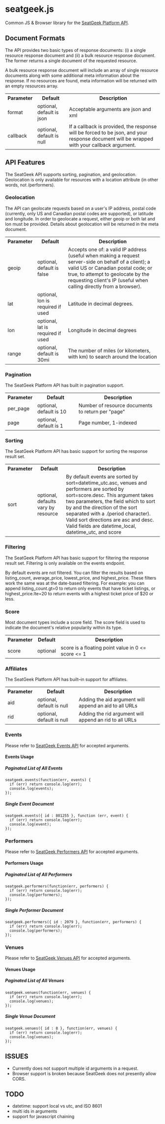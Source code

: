 # seatgeek.js

Common JS & Browser library for the [SeatGeek Platform API](http://platform.seatgeek.com/).

## Document Formats
The API provides two basic types of response documents: (i) a single resource response document and (ii) a bulk resource response document. The former returns a single document of the requested resource.

A bulk resource response document will include an array of single resource documents along with some additional meta information about the response. If no resources are found, meta information will be returned with an empty resources array.

<table>
  <tr>
    <th>Parameter</th>
    <th>Default</th>
    <th>Description</th>
  </tr>
  <tr>
    <td>format</td>
    <td>optional, default is json</td>
    <td>Acceptable arguments are json and xml</td>
  </tr>
  <tr>
    <td>callback</td>
    <td>optional, default is null</td>
    <td>If a callback is provided, the response will be forced to be json, and your response document will be wrapped with your callback argument.</td>
  </tr>
</table>

## API Features
The SeatGeek API supports sorting, pagination, and geolocation. Geolocation is only available for resources with a location attribute (in other words, not /performers).

### Geolocation
The API can geolocate requests based on a user's IP address, postal code (currently, only US and Canadian postal codes are supported), or latitude and longitude. In order to geolocate a request, either geoip or both lat and lon must be provided. Details about geolocation will be returned in the meta document.

<table>
  <tr>
    <th>Parameter</th>
    <th>Default</th>
    <th>Description</th>
  </tr>
  <tr>
    <td>geoip</td>
    <td>optional, default is false</td>
    <td>Accepts one of: a valid IP address (useful when making a request server-side on behalf of a client); a valid US or Canadian postal code; or true, to attempt to geolocate by the requesting client's IP (useful when calling directly from a browser).</td>
  </tr>
  <tr>
    <td>lat</td>
    <td>optional, lon is required if used</td>
    <td>Latitude in decimal degrees.</td>
  </tr>
  <tr>
    <td>lon</td>
    <td>optional, lat is required if used</td>
    <td>Longitude in decimal degrees</td>
  </tr>
  <tr>
    <td>range</td>
    <td>optional, default is 30mi</td>
    <td>The number of miles (or kilometers, with km) to search around the location</td>
  </tr>
</table>

### Pagination
The SeatGeek Platform API has built in pagination support.

<table>
  <tr>
    <th>Parameter</th>
    <th>Default</th>
    <th>Description</th>
  </tr> 
  <tr>
    <td>per_page</td>
    <td>optional, default is 10</td>
    <td>Number of resource documents to return per "page"</td>
  </tr>
  <tr>
    <td>page</td>
    <td>optional, default is 1</td>
    <td>Page number, 1-indexed</td>
  </tr>
</table>

### Sorting
The SeatGeek Platform API has basic support for sorting the response result set.

<table>
  <tr>
    <th>Parameter</th>
    <th>Default</th>
    <th>Description</th>
  </tr> 
  <tr>
    <td>sort</td>
    <td>optional, defaults vary by resource</td>
    <td>By default events are sorted by sort=datetime_utc.asc, venues and performers are sorted by sort=score.desc.
This argument takes two parameters, the field which to sort by and the direction of the sort separated with a .(period character). Valid sort directions are asc and desc. Valid fields are datetime_local, datetime_utc, and score</td>
  </tr>
</table>

### Filtering
The SeatGeek Platform API has basic support for filtering the response result set. Filtering is only available on the events endpoint.

By default events are not filtered. You can filter the results based on listing_count, average_price, lowest_price, and highest_price. These filters work the same was at the date-based filtering. For example: you can append listing_count.gt=0 to return only events that have ticket listings, or highest_price.lte=20 to return events with a highest ticket price of $20 or less.

### Score
Most document types include a score field. The score field is used to indicate the document's relative popularity within its type. 

<table>
  <tr>
    <th>Parameter</th>
    <th>Default</th>
    <th>Description</th>
  </tr> 
  <tr>
    <td>score</td>
    <td>optional</td>
    <td>score is a floating point value in 0 <= score <= 1</td>
  </tr>
</table>

### Affiliates
The SeatGeek Platform API has built–in support for affiliates.

<table>
  <tr>
    <th>Parameter</th>
    <th>Default</th>
    <th>Description</th>
  </tr> 
  <tr>
    <td>aid</td>
    <td>optional, default is null</td>
    <td>Adding the aid argument will append an aid to all URLs</td>
  </tr>
  <tr>
    <td>rid</td>
    <td>optional, default is null</td>
    <td>Adding the rid argument will append an rid to all URLs</td>
  </tr>
</table>

### Events
Please refer to [SeatGeek Events API](http://platform.seatgeek.com/#events) for accepted arguments.

#### Events Usage

##### Paginated List of All Events
    seatgeek.events(function(err, events) {
      if (err) return console.log(err);
      console.log(events);
    });

##### Single Event Document
    seatgeek.events({ id : 801255 }, function (err, event) {
      if (err) return console.log(err);
      console.log(event);
    });

### Performers
Please refer to [SeatGeek Performers API](http://platform.seatgeek.com/#performers) for accepted arguments.

#### Performers Usage

##### Paginated List of All Performers
    seatgeek.performers(function(err, performers) {
      if (err) return console.log(err);
      console.log(performers);
    });

##### Single Performer Document
    seatgeek.performers({ id : 2079 }, function(err, performers) {
      if (err) return console.log(err);
      console.log(performers);
    });
    
### Venues
Please refer to [SeatGeek Venues API](http://platform.seatgeek.com/#venues) for accepted arguments.

#### Venues Usage

##### Paginated List of All Venues
    seatgeek.venues(function(err, venues) {
      if (err) return console.log(err);
      console.log(venues);
    });

##### Single Venue Document
    seatgeek.venues({ id : 8 }, function(err, venues) {
      if (err) return console.log(err);
      console.log(venues);
    });

## ISSUES
* Currently does not support multiple id arguments in a request.
* Browser support is broken because SeatGeek does not presently allow CORS.

## TODO
* datetime: support local vs utc, and  ISO 8601
* multi ids in arguments
* support for javascript chaining

  
